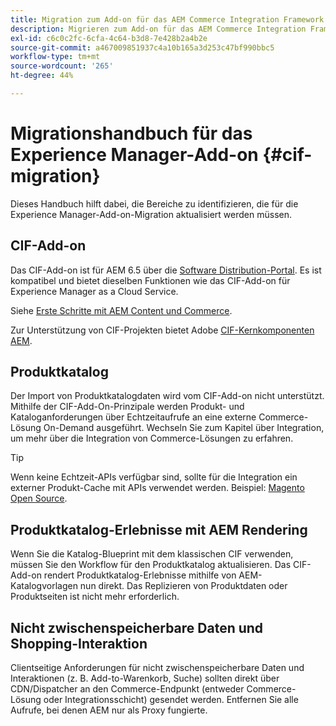 ```yaml
---
title: Migration zum Add-on für das AEM Commerce Integration Framework (CIF)
description: Migrieren zum Add-on für das AEM Commerce Integration Framework (CIF) von einer alten Version
exl-id: c6c0c2fc-6cfa-4c64-b3d8-7e428b2a4b2e
source-git-commit: a467009851937c4a10b165a3d253c47bf990bbc5
workflow-type: tm+mt
source-wordcount: '265'
ht-degree: 44%

---
```


# Migrationshandbuch für das Experience Manager-Add-on {#cif-migration}

Dieses Handbuch hilft dabei, die Bereiche zu identifizieren, die für die Experience Manager-Add-on-Migration aktualisiert werden müssen.

## CIF-Add-on

Das CIF-Add-on ist für AEM 6.5 über die [Software Distribution-Portal](https://experience.adobe.com/#/downloads/content/software-distribution/en/aem.html). Es ist kompatibel und bietet dieselben Funktionen wie das CIF-Add-on für Experience Manager as a Cloud Service.

Siehe [Erste Schritte mit AEM Content und Commerce](getting-started.md).

Zur Unterstützung von CIF-Projekten bietet Adobe [CIF-Kernkomponenten AEM](https://github.com/adobe/aem-core-cif-components).

## Produktkatalog

Der Import von Produktkatalogdaten wird vom CIF-Add-on nicht unterstützt. Mithilfe der CIF-Add-On-Prinzipale werden Produkt- und Kataloganforderungen über Echtzeitaufrufe an eine externe Commerce-Lösung On-Demand ausgeführt. Wechseln Sie zum Kapitel über Integration, um mehr über die Integration von Commerce-Lösungen zu erfahren.

>[!TIP]
>
>Wenn keine Echtzeit-APIs verfügbar sind, sollte für die Integration ein externer Produkt-Cache mit APIs verwendet werden. Beispiel: [Magento Open Source](https://business.adobe.com/products/magento/open-source.html).

## Produktkatalog-Erlebnisse mit AEM Rendering

Wenn Sie die Katalog-Blueprint mit dem klassischen CIF verwenden, müssen Sie den Workflow für den Produktkatalog aktualisieren. Das CIF-Add-on rendert Produktkatalog-Erlebnisse mithilfe von AEM-Katalogvorlagen nun direkt. Das Replizieren von Produktdaten oder Produktseiten ist nicht mehr erforderlich.

## Nicht zwischenspeicherbare Daten und Shopping-Interaktion

Clientseitige Anforderungen für nicht zwischenspeicherbare Daten und Interaktionen (z. B. Add-to-Warenkorb, Suche) sollten direkt über CDN/Dispatcher an den Commerce-Endpunkt (entweder Commerce-Lösung oder Integrationsschicht) gesendet werden. Entfernen Sie alle Aufrufe, bei denen AEM nur als Proxy fungierte.
